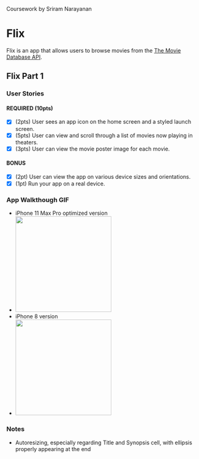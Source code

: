 Coursework by Sriram Narayanan
# Flix

Flix is an app that allows users to browse movies from the [The Movie Database API](http://docs.themoviedb.apiary.io/#).

## Flix Part 1

### User Stories

#### REQUIRED (10pts)
- [x] (2pts) User sees an app icon on the home screen and a styled launch screen.
- [x] (5pts) User can view and scroll through a list of movies now playing in theaters.
- [x] (3pts) User can view the movie poster image for each movie.

#### BONUS
- [x] (2pt) User can view the app on various device sizes and orientations.
- [x] (1pt) Run your app on a real device.

### App Walkthough GIF
- iPhone 11 Max Pro optimized version <br/>
- <img src="https://media.giphy.com/media/hVsFwUeGlFmBR3uxf8/giphy.gif" width=250><br>
- iPhone 8 version <br/>
- <img src="https://media.giphy.com/media/h2lIpwCyMoWHw19omQ/giphy.gif" width=250><br>

### Notes
- Autoresizing, especially regarding Title and Synopsis cell, with ellipsis properly appearing at the end
